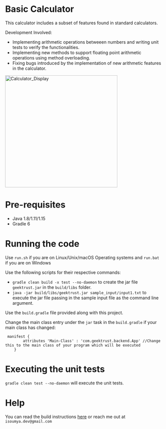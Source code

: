 # Basic Calculator

This calculator includes a subset of features found in standard calculators. 

Development Involved:
* Implementing arithmetic operations betweeen numbers and writing unit tests to verify the functionalities.
* Implementing new methods to support floating point arithmetic operations using method overloading.
* Fixing bugs introduced by the implementation of new arithmetic features in the calculator.


<img width="362" alt="Calculator_Display" src="https://github.com/SoumyaMehta/Basic-Calculator/assets/69056406/dc4d6217-9bf3-448f-86f2-16a818fef3bc">

# Pre-requisites

* Java 1.8/1.11/1.15
* Gradle 6

# Running the code

Use `run.sh` if you are on Linux/Unix/macOS Operating systems and `run.bat` if you are on Windows

Use the following scripts for their respective commands:
* `gradle clean build -x test --no-daemon` to create the jar file `geektrust.jar` in the `build/libs` folder.
* `java -jar build/libs/geektrust.jar sample_input/input1.txt` to execute the jar file passing in the sample input file as the command line argument.

Use the `build.gradle` file provided along with this project. 

Change the main class entry under the `jar` task in the `build.gradle` if your main class has changed:
```
 manifest {
        attributes 'Main-Class' : 'com.geektrust.backend.App' //Change this to the main class of your program which will be executed
    }
```

# Executing the unit tests

 `gradle clean test --no-daemon` will execute the unit tests.

# Help

You can read the build instructions [here](https://github.com/geektrust/coding-problem-artefacts/tree/master/Java) or reach me out at `isoumya.dev@gmail.com`
